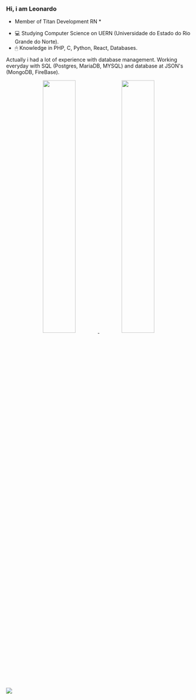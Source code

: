 ### Hi, i am Leonardo

* Member of Titan Development RN *
- 💻 Studying Computer Science on UERN (Universidade do Estado do Rio Grande do Norte).
- 🖱 Knowledge in PHP, C, Python, React, Databases.


Actually i had a lot of experience with database management. Working everyday with SQL (Postgres, MariaDB, MYSQL) and database at JSON's (MongoDB, FireBase).


<div align="center">
  <a href="https://github.com/leoctescossia">
  <img width="42%" src="https://github-readme-stats.vercel.app/api?username=leoctescossia&show_icons=true&theme=dark&include_all_comits=true&count_private=true"/>
  <img width="42%" src="https://github-readme-stats.vercel.app/api/top-langs/?username=leoctescossia&layout=compact&langs_count=16&theme=dark"/>
</div>

<div><br>
   <a href="https://www.linkedin.com/in/leonardo-esc%C3%B3ssia-a6456a271/" target="_blank"><img src="https://img.shields.io/badge/-LinkedIn-%230077B5?style=for-the-badge&logo=linkedin&logoColor=white" target="_blank"></a> 
   
</div>
  

